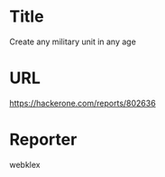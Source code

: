 # Title
Create any military unit in any age
# URL 
https://hackerone.com/reports/802636
# Reporter 
webklex

